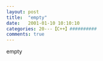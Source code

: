 ```yaml
---
layout: post
title:  "empty"
date:   2001-01-10 10:10:10
categories: 20---【C++】##########
comments: true
---
```

empty
